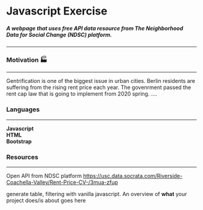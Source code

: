 # Javascript Exercise
##### A webpage that uses free API data resource from The Neighborhood Data for Social Change (NDSC) platform.
------------------

### Motivation 🏭
------------------
Gentrification is one of the biggest issue in urban cities. Berlin residents are suffering from the rising rent price each year. The govenrment passed the rent cap law that is going to implement from 2020 spring. ....


### Languages
------------------
**Javascript** <br>
**HTML**<br>
**Bootstrap**<br>

### Resources
------------------

Open API from NDSC platform
https://usc.data.socrata.com/Riverside-Coachella-Valley/Rent-Price-CV-/3mua-zfup



generate table, filtering with vanilla javascript. 
An overview of **what** your project does/is about goes here
 
